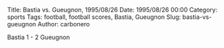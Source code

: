 Title: Bastia vs. Gueugnon, 1995/08/26
Date: 1995/08/26 00:00
Category: sports
Tags: football, football scores, Bastia, Gueugnon
Slug: bastia-vs-gueugnon
Author: carbonero


Bastia 1 - 2 Gueugnon
